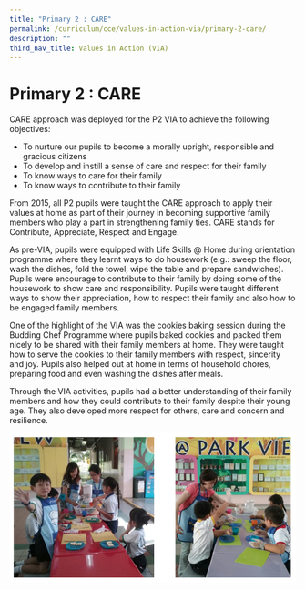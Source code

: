 ```yaml
---
title: "Primary 2 : CARE"
permalink: /curriculum/cce/values-in-action-via/primary-2-care/
description: ""
third_nav_title: Values in Action (VIA)
---
```

# **Primary 2 : CARE**

CARE approach was deployed for the P2 VIA to achieve the following objectives:

*   To nurture our pupils to become a morally upright, responsible and gracious citizens
*   To develop and instill a sense of care and respect for their family
*   To know ways to care for their family
*   To know ways to contribute to their family

From 2015, all P2 pupils were taught the CARE approach to apply their values at home as part of their journey in becoming supportive family members who play a part in strengthening family ties. CARE stands for Contribute, Appreciate, Respect and Engage.

As pre-VIA, pupils were equipped with Life Skills @ Home during orientation programme where they learnt ways to do housework (e.g.: sweep the floor, wash the dishes, fold the towel, wipe the table and prepare sandwiches). Pupils were encourage to contribute to their family by doing some of the housework to show care and responsibility. Pupils were taught different ways to show their appreciation, how to respect their family and also how to be engaged family members.

One of the highlight of the VIA was the cookies baking session during the Budding Chef Programme where pupils baked cookies and packed them nicely to be shared with their family members at home. They were taught how to serve the cookies to their family members with respect, sincerity and joy. Pupils also helped out at home in terms of household chores, preparing food and even washing the dishes after meals.

Through the VIA activities, pupils had a better understanding of their family members and how they could contribute to their family despite their young age. They also developed more respect for others, care and concern and resilience.


![](/images/P2%20VIA.png)